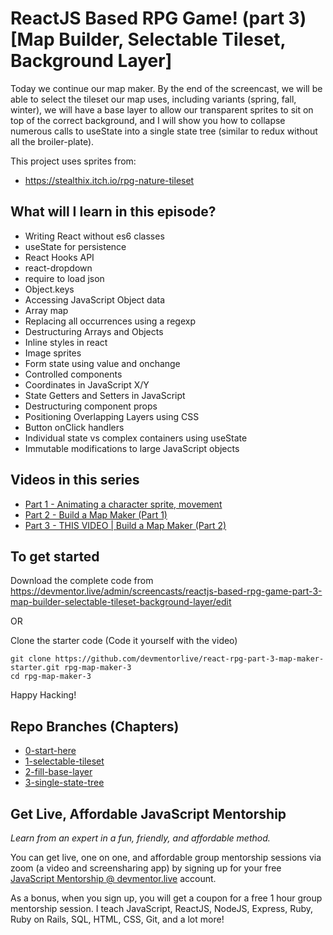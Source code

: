 # ReactJS Based RPG Game! (part 3) [Map Builder, Selectable Tileset, Background Layer]

Today we continue our map maker. By the end of the screencast, we will be able to select the tileset our map uses, including variants (spring, fall, winter), we will have a base layer to allow our transparent sprites to sit on top of the correct background, and I will show you how to collapse numerous calls to useState into a single state tree (similar to redux without all the broiler-plate).

This project uses sprites from:

- https://stealthix.itch.io/rpg-nature-tileset

## What will I learn in this episode?

- Writing React without es6 classes
- useState for persistence
- React Hooks API
- react-dropdown
- require to load json
- Object.keys
- Accessing JavaScript Object data
- Array map
- Replacing all occurrences using a regexp
- Destructuring Arrays and Objects
- Inline styles in react
- Image sprites
- Form state using value and onchange
- Controlled components
- Coordinates in JavaScript X/Y
- State Getters and Setters in JavaScript
- Destructuring component props
- Positioning Overlapping Layers using CSS
- Button onClick handlers
- Individual state vs complex containers using useState
- Immutable modifications to large JavaScript objects

## Videos in this series

- [Part 1 - Animating a character sprite, movement](https://devmentor.live/screencasts/react-rpg-build-a-game-using-custom-react-hooks-and-event-listeners)
- [Part 2 - Build a Map Maker (Part 1)](https://devmentor.live/screencasts/build-a-rpg-map-editor-in-react-part-1-drag-n-drop-matrices-usestate)
- [Part 3 - THIS VIDEO | Build a Map Maker (Part 2)](https://devmentor.live/screencasts/build-a-rpg-map-editor-in-react-part-2-hooks-copy-paste-json)

## To get started

Download the complete code from https://devmentor.live/admin/screencasts/reactjs-based-rpg-game-part-3-map-builder-selectable-tileset-background-layer/edit

OR

Clone the starter code (Code it yourself with the video)

```
git clone https://github.com/devmentorlive/react-rpg-part-3-map-maker-starter.git rpg-map-maker-3
cd rpg-map-maker-3
```

Happy Hacking!

## Repo Branches (Chapters)

- [0-start-here](https://github.com/devmentorlive/14857457/tree/0-start-here)
- [1-selectable-tileset](https://github.com/devmentorlive/14857457/tree/1-selectable-tileset)
- [2-fill-base-layer](https://github.com/devmentorlive/14857457/tree/2-fill-base-layer)
- [3-single-state-tree](https://github.com/devmentorlive/14857457/tree/3-single-state-tree)

## Get Live, Affordable JavaScript Mentorship

_Learn from an expert in a fun, friendly, and affordable method._

You can get live, one on one, and affordable group mentorship sessions via zoom (a video and screensharing app) by signing up for your free [JavaScript Mentorship @ devmentor.live](https://devmentor.live/?utm_source=github&utm_medium=repo&utm_campaign=prototyping-a-node-graph-based-interface-using-reactjs) account.

As a bonus, when you sign up, you will get a coupon for a free 1 hour group mentorship session. I teach JavaScript, ReactJS, NodeJS, Express, Ruby, Ruby on Rails, SQL, HTML, CSS, Git, and a lot more!
